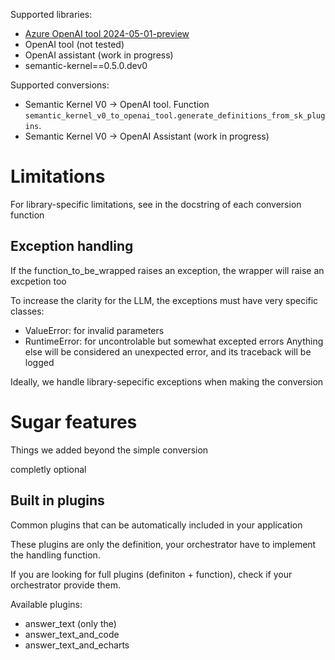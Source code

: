 Supported libraries:
* [Azure OpenAI tool 2024-05-01-preview](https://learn.microsoft.com/en-us/azure/ai-services/openai/how-to/function-calling?tabs=python-new#defining-functions)
* OpenAI tool (not tested)
* OpenAI assistant (work in progress)
* semantic-kernel==0.5.0.dev0


Supported conversions:
* Semantic Kernel V0 -> OpenAI tool. Function `semantic_kernel_v0_to_openai_tool.generate_definitions_from_sk_plugins`.
* Semantic Kernel V0 -> OpenAI Assistant (work in progress)



# Limitations
For library-specific limitations, see in the docstring of each conversion function

## Exception handling
If the function_to_be_wrapped raises an exception, the wrapper will raise an excpetion too

To increase the clarity for the LLM, the exceptions must have very specific classes:
* ValueError: for invalid parameters
* RuntimeError: for uncontrolable but somewhat excepted errors
Anything else will be considered an unexpected error, and its traceback will be logged

Ideally, we handle library-sepecific exceptions when making the conversion

# Sugar features

Things we added beyond the simple conversion

completly optional



## Built in plugins
Common plugins that can be automatically included in your application

These plugins are only the definition, your orchestrator have to implement the handling function.

If you are looking for full plugins (definiton + function), check if your orchestrator provide them.

Available plugins:
* answer_text (only the)
* answer_text_and_code
* answer_text_and_echarts
